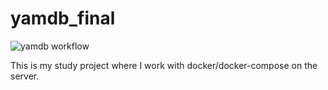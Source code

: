 # yamdb_final
![yamdb workflow](https://github.com/pochtennov/yamdb_final/actions/workflows/yamdb_workflow.yaml/badge.svg)


This is my study project where I work with docker/docker-compose on the server.


